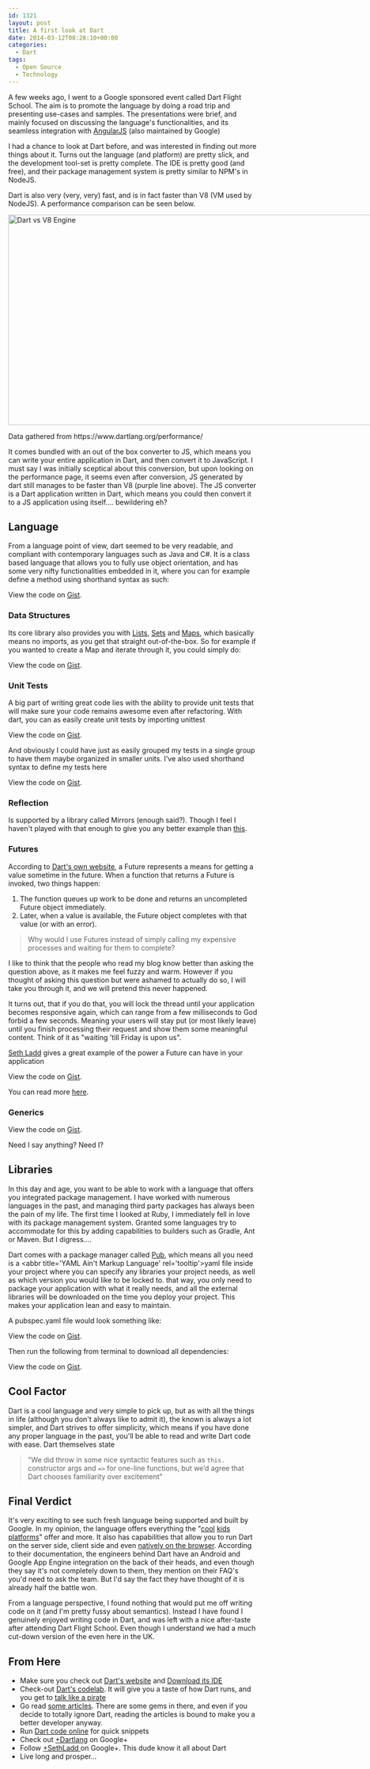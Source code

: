```yaml
---
id: 1321
layout: post
title: A first look at Dart
date: 2014-03-12T08:28:10+00:00
categories:
  - Dart
tags:
  - Open Source
  - Technology
---
```

A few weeks ago, I went to a Google sponsored event called Dart Flight School. The aim is to promote the language by doing a road trip and presenting use-cases and samples. The presentations were brief, and mainly focused on discussing the language's functionalities, and its seamless integration with <a title="AngularJS website" href="http://angularjs.org/" target="_blank">AngularJS</a> (also maintained by Google)

I had a chance to look at Dart before, and was interested in finding out more things about it. Turns out the language (and platform) are pretty slick, and the development tool-set is pretty complete. The IDE is pretty good (and free), and their package management system is pretty similar to NPM's in NodeJS.

Dart is also very (very, very) fast, and is in fact faster than V8 (VM used by NodeJS). A performance comparison can be seen below.

<div id="attachment_1342" style="width: 952px" class="wp-caption alignnone">
  <a href="https://www.dartlang.org/performance/"><img class="size-full wp-image-1342 " alt="Dart vs V8 Engine" src="http://www.placona.co.uk/wp-content/uploads/2014/03/Screen-Shot-2014-03-05-at-09.00.47.png" width="942" height="425" srcset="https://www.placona.co.uk/wp-content/uploads/2014/03/Screen-Shot-2014-03-05-at-09.00.47.png 942w, https://www.placona.co.uk/wp-content/uploads/2014/03/Screen-Shot-2014-03-05-at-09.00.47-300x135.png 300w, https://www.placona.co.uk/wp-content/uploads/2014/03/Screen-Shot-2014-03-05-at-09.00.47-676x304.png 676w, https://www.placona.co.uk/wp-content/uploads/2014/03/Screen-Shot-2014-03-05-at-09.00.47-900x406.png 900w" sizes="(max-width: 942px) 100vw, 942px" /></a>
  
  <p class="wp-caption-text">
    Data gathered from https://www.dartlang.org/performance/
  </p>
</div>

It comes bundled with an out of the box converter to JS, which means you can write your entire application in Dart, and then convert it to JavaScript. I must say I was initially sceptical about this conversion, but upon looking on the performance page, it seems even after conversion, JS generated by dart still manages to be faster than V8 (purple line above). The JS converter is a Dart application written in Dart, which means you could then convert it to a JS application using itself.... bewildering eh?

## Language

From a language point of view, dart seemed to be very readable, and compliant with contemporary languages such as Java and C#. It is a class based language that allows you to fully use object orientation, and has some very nifty functionalities embedded in it, where you can for example define a method using shorthand syntax as such:

<div class="oembed-gist">
  <noscript>
    View the code on <a href="https://gist.github.com/mplacona/9363910">Gist</a>.
  </noscript>
</div>

### Data Structures

Its core library also provides you with [Lists](http://en.wikipedia.org/wiki/List_(abstract_data_type) "Lists - Wikipedia"), [Sets](http://en.wikipedia.org/wiki/Set_(abstract_data_type) "Sets - Wikipedia") and [Maps](http://en.wikipedia.org/wiki/Hash_table "Maps - Wikipedia"), which basically means no imports, as you get that straight out-of-the-box. So for example if you wanted to create a Map and iterate through it, you could simply do:

<div class="oembed-gist">
  <noscript>
    View the code on <a href="https://gist.github.com/mplacona/9389874">Gist</a>.
  </noscript>
</div>

### Unit Tests

A big part of writing great code lies with the ability to provide unit tests that will make sure your code remains awesome even after refactoring. With dart, you can as easily create unit tests by importing unittest

<div class="oembed-gist">
  <noscript>
    View the code on <a href="https://gist.github.com/mplacona/9407753">Gist</a>.
  </noscript>
</div>

And obviously I could have just as easily grouped my tests in a single group to have them maybe organized in smaller units. I've also used shorthand syntax to define my tests here

<div class="oembed-gist">
  <noscript>
    View the code on <a href="https://gist.github.com/mplacona/9407959">Gist</a>.
  </noscript>
</div>

### Reflection

Is supported by a library called Mirrors (enough said?). Though I feel I haven't played with that enough to give you any better example than <a title="Reflection with mirrors" href="https://www.dartlang.org/articles/reflection-with-mirrors/" target="_blank">this</a>.

### Futures

According to <a title="Dart - What is a Future" href="https://www.dartlang.org/docs/tutorials/futures/#what-is-a-future" target="_blank">Dart's own website</a>, a Future represents a means for getting a value sometime in the future. When a function that returns a Future is invoked, two things happen:

  1. The function queues up work to be done and returns an uncompleted Future object immediately.
  2. Later, when a value is available, the Future object completes with that value (or with an error).

> Why would I use Futures instead of simply calling my expensive processes and waiting for them to complete?

I like to think that the people who read my blog know better than asking the question above, as it makes me feel fuzzy and warm. However if you thought of asking this question but were ashamed to actually do so, I will take you through it, and we will pretend this never happened.

It turns out, that if you do that, you will lock the thread until your application becomes responsive again, which can range from a few milliseconds to God forbid a few seconds. Meaning your users will stay put (or most likely leave) until you finish processing their request and show them some meaningful content. Think of it as "waiting 'till Friday is upon us".

<a title="Seth Ladd" href="https://plus.google.com/+SethLadd/" target="_blank">Seth Ladd</a> gives a great example of the power a Future can have in your application

<div class="oembed-gist">
  <noscript>
    View the code on <a href="https://gist.github.com/mplacona/9423112">Gist</a>.
  </noscript>
</div>

You can read more <a title="Using futures in dart for better Async" href="http://blog.sethladd.com/2012/03/using-futures-in-dart-for-better-async.html" target="_blank">here</a>.

### Generics

<div class="oembed-gist">
  <noscript>
    View the code on <a href="https://gist.github.com/mplacona/9423074">Gist</a>.
  </noscript>
</div>

Need I say anything? Need I?

## Libraries

In this day and age, you want to be able to work with a language that offers you integrated package management. I have worked with numerous languages in the past, and managing third party packages has always been the pain of my life. The first time I looked at Ruby, I immediately fell in love with its package management system. Granted some languages try to accommodate for this by adding capabilities to builders such as Gradle, Ant or Maven. But I digress....

Dart comes with a package manager called [Pub](https://www.dartlang.org/tools/pub/get-started.html "Dart - Pub"), which means all you need is a <abbr title='YAML Ain't Markup Language' rel='tooltip'>yaml</abbr> file inside your project where you can specify any libraries your project needs, as well as which version you would like to be locked to. that way, you only need to package your application with what it really needs, and all the external libraries will be downloaded on the time you deploy your project. This makes your application lean and easy to maintain.

A pubspec.yaml file would look something like:

<div class="oembed-gist">
  <noscript>
    View the code on <a href="https://gist.github.com/mplacona/9386012">Gist</a>.
  </noscript>
</div>

Then run the following from terminal to download all dependencies:

<div class="oembed-gist">
  <noscript>
    View the code on <a href="https://gist.github.com/mplacona/9386048">Gist</a>.
  </noscript>
</div>

## Cool Factor

Dart is a cool language and very simple to pick up, but as with all the things in life (although you don't always like to admit it), the known is always a lot simpler, and Dart strives to offer simplicity, which means if you have done any proper language in the past, you'll be able to read and write Dart code with ease. Dart themselves state

> "We did throw in some nice syntactic features such as `this.` constructor args and `=>` for one-line functions, but we’d agree that Dart chooses familiarity over excitement"

## Final Verdict

It's very exciting to see such fresh language being supported and built by Google. In my opinion, the language offers everything the "<a title="NodeJS" href="http://nodejs.org/" target="_blank">cool</a> <a title="Go Lang" href="http://golang.org/" target="_blank">kids</a> <a title="Haskell" href="http://www.haskell.org/haskellwiki/Haskell" target="_blank">platforms</a>" offer and more. It also has capabilities that allow you to run Dart on the server side, client side and even <a title="Dartium" href="https://www.dartlang.org/tools/dartium/" target="_blank">natively on the browser</a>. According to their documentation, the engineers behind Dart have an Android and Google App Engine integration on the back of their heads, and even though they say it's not completely down to them, they mention on their FAQ's you'd need to ask the team. But I'd say the fact they have thought of it is already half the battle won.

From a language perspective, I found nothing that would put me off writing code on it (and I'm pretty fussy about semantics). Instead I have found I genuinely enjoyed writing code in Dart, and was left with a nice after-taste after attending Dart Flight School. Even though I understand we had a much cut-down version of the even here in the UK.

## From Here

  * Make sure you check out <a title="Dart Language Website" href="https://www.dartlang.org/" target="_blank">Dart's website</a> and <a title="Dart Editor" href="https://www.dartlang.org/tools/editor/" target="_blank">Download its IDE</a>
  * Check-out <a title="Dart Codelab" href="https://www.dartlang.org/codelabs/darrrt/" target="_blank">Dart's codelab</a>. It will give you a taste of how Dart runs, and you get to <a title="Colt McAnlis talking like a pirate" href="http://www.youtube.com/watch?v=RWmzxyMf2cE" target="_blank">talk like a pirate</a>
  * Go read <a title="Dart Articles" href="https://www.dartlang.org/articles/" target="_blank">some articles</a>. There are some gems in there, and even if you decide to totally ignore Dart, reading the articles is bound to make you a better developer anyway.
  * Run <a title="Execute Dart online" href="http://www.compileonline.com/execute_dart_online.php" target="_blank">Dart code online</a> for quick snippets
  * Check out <a title="+Dartlang on Google+" href="https://plus.google.com/+dartlang/" target="_blank">+Dartlang</a> on Google+
  * Follow <a title="Seth Ladd on Google+" href="https://plus.google.com/+SethLadd" target="_blank">+SethLadd </a>on Google+. This dude know it all about Dart
  * Live long and prosper...
